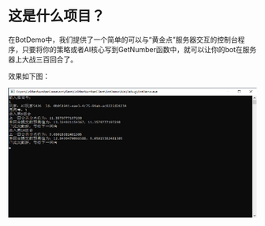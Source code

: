 # 这是什么项目？

在BotDemo中，我们提供了一个简单的可以与“黄金点”服务器交互的控制台程序，只要将你的策略或者AI核心写到GetNumber函数中，就可以让你的bot在服务器上大战三百回合了。

效果如下图：

![](./BotDemo.png)

